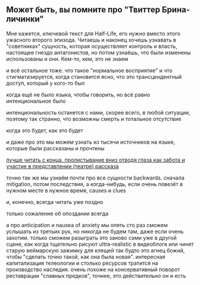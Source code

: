 ## Mожет быть, вы помните про "Твиттер Брина-личинки" 

Мне кажется, ключевой текст для Half-Life, его нужно вместо этого ужасного второго эпизода. Читаешь и наконец хочешь узнавать в "советниках" сущность, которая осуществляет контроль и власть, настоящее гнездо антагонистов, но потом узнаёшь, что были изменены использованы и они. Кем-то, кем, это не знаем

и всё остальное тоже. что такое "нормальное восприятие" и что стигматизируется, когда становится ясно, что это трансцендентный доступ, который у кого-то был

когда ещё не было языка, чтобы говорить, но всё равно интенциональное было

интенциональность останется с нами, скорее всего, в любой ситуации, поэтому так странно, что возможны смерть и тотальное отсутствие

когда это будет, как это будет

и даже про это мы можем узнать из тысячи источников на языке, которые были рассказаны и прочтены

[лучше читать с конца. пролистывание вниз отводя глаза как забота и участие в представлении (театре) рассказа](https://twitter.com/BreenGrub)

точно так же мы узнаём почти про все сущности backwards. сначала mitigation, потом последствия, а когда-нибудь, если очень повезёт в нужном месте в нужное время, causes и clues

и, конечно, всегда читать уже поздно

только сожаление об опоздании всегда

а про anticipation и nausea of anxiety мы опять сто раз сможем услышать из третьих рук, но никогда не будем там, даже если очень захотим. только сможем разыграть это заново сами уже в другой сцене, как когда тщательно рисуют ultra-realistic в видеоблоге или чинят старую веймарскую зажимку для клещей так будто это агнец божий, чтобы "сделать точно такой, как она была новая". интересная капитализация телеологии и столько ресурсов тратится на производство наследия. очень похоже на консервативный поворот реставрации "славных предков", точнее, это действительно он и есть



